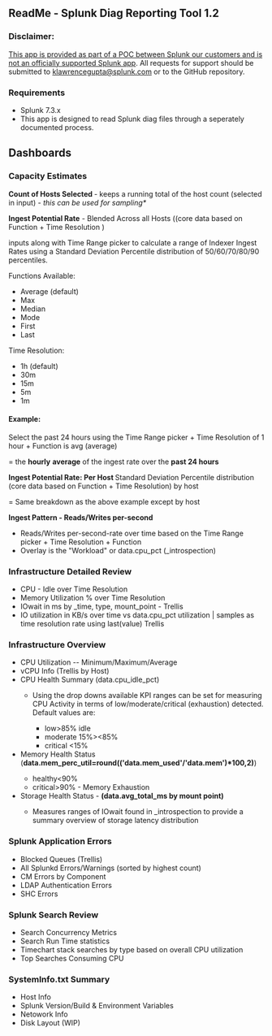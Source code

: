 <html>
    <h2>ReadMe - Splunk Diag Reporting Tool  1.2</h2>
    <h3>Disclaimer:</h3>
    <p><u>This app is provided as part of a POC between Splunk our customers and
        is not an officially supported Splunk app</u>. All requests for support
      should be submitted to <a href="mailto:klawrencegupta@splunk.com">klawrencegupta@splunk.com</a>
      or to the GitHub repository.</p>
    <h3>Requirements</h3>
    <ul>
      <li>Splunk 7.3.x</li>
      <li>This app is designed to read Splunk diag files through a seperately documented process.</li>
    </ul>
    <h2>Dashboards</h2>
    <h3>Capacity Estimates</h3>
    <p><strong>Count of Hosts Selected </strong>- keeps a running total of the
      host count (selected in input) - <em>this can be used for sampling*</em></p>
    <p><strong>Ingest Potential Rate</strong> - Blended Across all Hosts ((core
      data based on Function + Time Resolution )</p>
      inputs along with Time Range picker to calculate a range of Indexer Ingest
      Rates using a Standard Deviation Percentile distribution of 50/60/70/80/90
      percentiles.
    <p>Functions Available:</p>
    <ul>
      <li>Average (default)</li>
      <li>Max</li>
      <li>Median</li>
      <li>Mode</li>
      <li>First</li>
      <li>Last</li>
    </ul>
    Time Resolution:
    <ul>
      <li>1h (default)</li>
      <li>30m</li>
      <li>15m</li>
      <li>5m</li>
      <li>1m</li>
    </ul>
    <h4>Example:</h4>
    Select the past 24 hours using the Time Range picker + Time Resolution of 1
    hour + Function is avg (average) 
    <p>= the <strong>hourly</strong> <strong>average</strong> of the ingest
      rate over the <strong>past 24 hours</strong></p>
    <p><strong>Ingest Potential Rate: Per Host </strong>Standard
      Deviation Percentile distribution (core data based on Function + Time
      Resolution) by host</p>
    <p>= Same breakdown as the above example except by host </p>
    <strong>Ingest Pattern - Reads/Writes per-second</strong>
    <ul>
      <li>Reads/Writes per-second-rate over time based on the Time Range picker
        + Time Resolution + Function</li>
      <li>Overlay is the "Workload" or data.cpu_pct (_introspection)</li>
    </ul>
    <h3>Infrastructure Detailed Review</h3>
    <ul>
      <li>CPU - Idle over Time Resolution</li>
      <li>
        Memory Utilization % over Time Resolution</li>
      <li>
        IOwait in ms by _time, type, mount_point - Trellis</li>
      <li>IO utilization in KB/s over time vs
          data.cpu_pct utilization | samples as time resolution rate using
          last(value) Trellis</li>
    </ul>
    <h3>Infrastructure Overview</h3>
    <ul>
      <li>CPU Utilization -- Minimum/Maximum/Average</li>
      <li>vCPU Info (Trellis by Host)</li>
      <li>CPU Health Summary (data.cpu_idle_pct)</li>
      <ul>
        <li>Using the drop downs available KPI ranges can be set for measuring
          CPU Activity in terms of low/moderate/critical (exhaustion) detected.
          Default values are:</li>
        <ul>
          <li>low&gt;85% idle</li>
          <li>moderate 15%&gt;&lt;85%</li>
          <li>critical &lt;15%</li>
        </ul>
      </ul>
      <li>Memory Health Status (<strong>data.mem_perc_util=round(('data.mem_used'/'data.mem')*100,2)</strong>)</li>
      <ul>
        <li>healthy&lt;90% </li>
        <li>critical&gt;90% - Memory Exhaustion</li>
      </ul>
      <li>Storage Health Status - <strong>(data.avg_total_ms by mount point)</strong></li>
      <ul>
        <li>Measures ranges of IOwait found in _introspection to provide a
          summary overview of storage latency distribution</li>
      </ul>
    </ul>
    <h3>Splunk Application Errors </h3>
    <ul>
      <li>Blocked Queues (Trellis)</li>
      <li>
        All Splunkd Errors/Warnings (sorted by highest count)</li>
      <li>CM Errors by Component</li>
      <li>LDAP Authentication Errors</li>
      <li>SHC Errors</li>
    </ul>
    <h3>Splunk Search Review</h3>
    <ul>
      <li>Search Concurrency Metrics </li>
      <li>Search Run Time statistics</li>
      <li>Timechart stack searches by type based on overall CPU utilization</li>
      <li>Top Searches Consuming CPU
      </li>
    </ul>
        <h3>SystemInfo.txt Summary</h3>
    <ul>
      <li>Host Info </li>
      <li>Splunk Version/Build & Environment Variables</li>
      <li>Netowork Info</li>
      <li>Disk Layout (WIP) </li>
    </ul>
    
</html>
